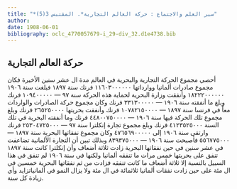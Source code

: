 ```yaml
---
title: "*سير العلم والاجتماع : حركة العالم التجارية*. المقتبس 3(5)"
author: 
date: 1908-06-01
bibliography: oclc_4770057679-i_29-div_32.d1e4738.bib
---
```




##  حركة العالم التجارية 


 أحصي مجموع الحركة التجارية والبحرية في العالم مدة ال  عشر  سنين الأخيرة فكان مجموع صادرات ألمانيا ووارداتها  ١١٦٠٣٠٠٠٠٠٠  فرنك سنة  ١٨٩٧  فبلغت سنة  ١٩٠٦  ١٨٢٢٢٠٠٠٠٠٠  وأنفقت وزارة البحرية لحماية هذه الحركة سنة  ٩٧  —  ١٠٩٤٠٠٠٠٠  فرنك وبلغ ما أنفقته سنة  ١٩٠٦  —  ٣٣١٣٠٠٠٠٠  فرنك وكان مجموع حركة الصادرات والواردات معاً في فرنسا سنة  ١٨٩٧  —  ١٠٧٨٢١٥٠٠٠٠  فرنك وأنفقت بحريتها  ٢٦٥٢٥٠٠٠٠  فرنك وبلغ مجموع تلك الحركة فيها سنة  ١٩٠٦  —  ٤٤٨٠٠٧٥٠٠٠٠  فرنك وما أنفقته البحرية في تلك السنة  ٤١٢٣٥٢٥٠٠٠  فرنك وبلغ مجموع تجارة إنكلترا سنة  ٩٧  —  ٢٥٣٠٤٧٢٥٠٠٠  فرنك وارتقى سنة  ١٩٠٦  إلى  ٤٧٦٥٦٩٠٠٠٠٠  وكان مجموع نفقاتها البحرية سنة  ١٨٩٧  —  ٥٥٦٧٧٥٠٠٠  فأصبحت سنة  ١٩٠٦  —  ٨٣٩٣٧٥٠٠٠  وبذلك تبين أن التجارة الألمانية تضاعفت في  عشر  سنين في حين نفقاتها   البحرية زادت  ثلاثة  أضعاف وأن إنكلترا كانت سنة  ١٨٩٧  تنفق على بحريتها  خمس  مرات ما تنفقه ألمانيا ولكنها في سنة  ١٩٠٦  لم تنفق في هذا السبيل بالنسبة إلا  ثلاثة  أضعاف ما كانت تنفقه فزادت من ثم نفقاتها البحرية  خمسين  في ال  مئة  على حين زادت نفقات ألمانيا  ثلاثمائة  في ال  مئة  ولا يزال النمو في ألمانياتزايد وأي زيادة كل سنة. 
